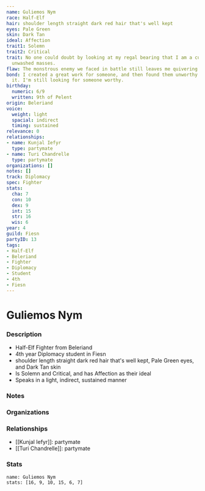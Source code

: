 ```yaml
---
name: Guliemos Nym
race: Half-Elf
hair: shoulder length straight dark red hair that's well kept
eyes: Pale Green
skin: Dark Tan
ideal: Affection
trait1: Solemn
trait2: Critical
trait: No one could doubt by looking at my regal bearing that I am a cut above the
  unwashed masses.
flaw: The monstrous enemy we faced in battle still leaves me quivering with fear.
bond: I created a great work for someone, and then found them unworthy to receive
  it. I'm still looking for someone worthy.
birthday:
  numeric: 6/9
  written: 9th of Pelent
origin: Beleriand
voice:
  weight: light
  spacial: indirect
  timing: sustained
relevance: 0
relationships:
- name: Kunjal Iefyr
  type: partymate
- name: Turi Chandrelle
  type: partymate
organizations: []
notes: []
track: Diplomacy
spec: Fighter
stats:
  cha: 7
  con: 10
  dex: 9
  int: 15
  str: 16
  wis: 6
year: 4
guild: Fiesn
partyID: 13
tags:
- Half-Elf
- Beleriand
- Fighter
- Diplomacy
- Student
- 4th
- Fiesn
---
```

# Guliemos Nym
### Description
- Half-Elf Fighter from Beleriand
- 4th year Diplomacy student in Fiesn
- shoulder length straight dark red hair that's well kept, Pale Green eyes, and Dark Tan skin
- Is Solemn and Critical, and has Affection as their ideal
- Speaks in a light, indirect, sustained manner

### Notes

### Organizations

### Relationships
- [[Kunjal Iefyr]]: partymate
- [[Turi Chandrelle]]: partymate

### Stats
```statblock
name: Guliemos Nym
stats: [16, 9, 10, 15, 6, 7]
```